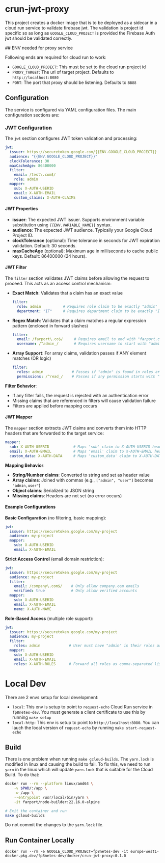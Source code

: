 # crun-jwt-proxy

This project creates a docker image that is to be deployed as a sidecar
in a cloud run service to validate firebase jwt.  The validation is
project id specific so as long as `GOOGLE_CLOUD_PROJECT` is provided
the Firebase Auth jwt should be validated correctly.

## ENV needed for proxy service

Following ends are required for cloud run to work:

* `GOOGLE_CLOUD_PROJECT`: This must be set to the cloud run project id
* `PROXY_TARGET`: The url of target project. Defaults to `http://localhost:8080`
* `PORT`: The port that proxy should be listening.  Defaults to `8888`

## Configuration

The service is configured via YAML configuration files. The main configuration sections are:

### JWT Configuration

The `jwt` section configures JWT token validation and processing:

```yaml
jwt:
  issuer: https://securetoken.google.com/{{ENV.GOOGLE_CLOUD_PROJECT}}
  audience: "{{ENV.GOOGLE_CLOUD_PROJECT}}"
  clockTolerance: 30
  maxCacheAge: 86400000
  filter:
    email: /test\.com$/
    role: admin
  mapper:
    sub: X-AUTH-USERID
    email: X-AUTH-EMAIL
    custom_claims: X-AUTH-CLAIMS
```

#### JWT Properties

- **issuer**: The expected JWT issuer. Supports environment variable substitution using `{{ENV.VARIABLE_NAME}}` syntax.
- **audience**: The expected JWT audience. Typically your Google Cloud Project ID.
- **clockTolerance** (optional): Time tolerance in seconds for JWT expiration validation. Default: 30 seconds.
- **maxCacheAge** (optional): Maximum age in milliseconds to cache public keys. Default: 86400000 (24 hours).

#### JWT Filter

The `filter` section validates JWT claims before allowing the request to proceed. This acts as an access control mechanism:

- **Exact Match**: Validates that a claim has an exact value
  ```yaml
  filter:
    role: admin          # Requires role claim to be exactly "admin"
    department: "IT"     # Requires department claim to be exactly "IT"
  ```

- **Regex Match**: Validates that a claim matches a regular expression pattern (enclosed in forward slashes)
  ```yaml
  filter:
    email: /farport\.co$/     # Requires email to end with "farport.co"
    username: /^admin_/       # Requires username to start with "admin_"
  ```

- **Array Support**: For array claims, validation passes if ANY element matches (OR logic)
  ```yaml
  filter:
    roles: admin             # Passes if "admin" is found in roles array
    permissions: /^read_/    # Passes if any permission starts with "read_"
  ```

**Filter Behavior**:
- If any filter fails, the request is rejected with an authentication error
- Missing claims that are referenced in filters will cause validation failure
- Filters are applied before mapping occurs

#### JWT Mapper

The `mapper` section extracts JWT claims and converts them into HTTP headers that are forwarded to the target service:

```yaml
mapper:
  sub: X-AUTH-USERID           # Maps 'sub' claim to X-AUTH-USERID header
  email: X-AUTH-EMAIL          # Maps 'email' claim to X-AUTH-EMAIL header
  custom_data: X-AUTH-DATA     # Maps 'custom_data' claim to X-AUTH-DATA header
```

**Mapping Behavior**:
- **String/Number claims**: Converted to string and set as header value
- **Array claims**: Joined with commas (e.g., `["admin", "user"]` becomes `"admin,user"`)
- **Object claims**: Serialized to JSON string
- **Missing claims**: Headers are not set (no error occurs)

#### Example Configurations

**Basic Configuration** (no filtering, basic mapping):
```yaml
jwt:
  issuer: https://securetoken.google.com/my-project
  audience: my-project
  mapper:
    sub: X-AUTH-USERID
    email: X-AUTH-EMAIL
```

**Strict Access Control** (email domain restriction):
```yaml
jwt:
  issuer: https://securetoken.google.com/my-project
  audience: my-project
  filter:
    email: /company\.com$/    # Only allow company.com emails
    verified: true            # Only allow verified accounts
  mapper:
    sub: X-AUTH-USERID
    email: X-AUTH-EMAIL
    name: X-AUTH-NAME
```

**Role-Based Access** (multiple role support):
```yaml
jwt:
  issuer: https://securetoken.google.com/my-project
  audience: my-project
  filter:
    roles: admin             # User must have "admin" in their roles array
  mapper:
    sub: X-AUTH-USERID
    email: X-AUTH-EMAIL
    roles: X-AUTH-ROLES      # Forward all roles as comma-separated list
```

# Local Dev

There are 2 envs setup for local development:

* `local`: This env is setup to point to `request-echo` Cloud Run service in `fp8netes-dev`.  You must generate a client certificate to use this by running `make setup`
* `local-http`: This env is setup to point to `http://localhost:8080`.  You can lauch the local version of `request-echo` by running `make start-request-echo`

## Build

There is one problem when running `make gcloud-builds`.  The `yarn.lock` is modified in
linux and causing the build to fail.  To fix this, we need to run `yarn` in the linux
which will update `yarn.lock` that is suitable for the Cloud Build.  To do that:

```bash
docker run --rm --platform linux/amd64 \
    -v $PWD/:/app \
    -w /app \
    --entrypoint /usr/local/bin/yarn \
    -it farport/node-builder:22.16.0-alpine

# Exit the container and run
make gcloud-builds
```

Do not commit the changes to the `yarn.lock` file.

## Run Container Locally

```
docker run --rm -e GOOGLE_CLOUD_PROJECT=fp8netes-dev -it europe-west1-docker.pkg.dev/fp8netes-dev/docker/crun-jwt-proxy:0.1.0
```